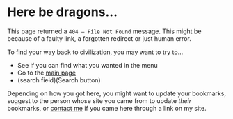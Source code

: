 # Here be dragons...

This page returned a `404 — File Not Found` message. This might be because of a faulty link, a forgotten redirect or just human error.

To find your way back to civilization, you may want to try to...

* See if you can find what you wanted in the menu
* Go to the [main page](/)
* (search field)(Search button)

Depending on how you got here, you might want to update your bookmarks, suggest to the person whose site you came from to update *their* bookmarks, or [contact me](/contact) if you came here through a link on my site.

